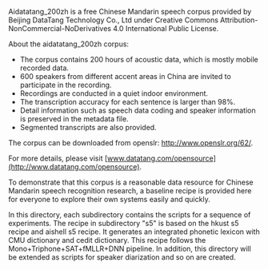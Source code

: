 Aidatatang_200zh is a free Chinese Mandarin speech corpus provided by Beijing DataTang Technology Co., Ltd under Creative Commons Attribution-NonCommercial-NoDerivatives 4.0 International Public License. 

About the aidatatang_200zh corpus:

- The corpus contains 200 hours of acoustic data, which is mostly mobile recorded data.
- 600 speakers from different accent areas in China are invited to participate in the recording.
- Recordings are conducted in a quiet indoor environment. 
- The transcription accuracy for each sentence is larger than 98%.
- Detail information such as speech data coding and speaker information is preserved in the metadata file.
- Segmented transcripts are also provided.

The corpus can be downloaded from openslr: http://www.openslr.org/62/.

For more details, please visit [www.datatang.com/opensource](http://www.datatang.com/opensource).



To demonstrate that this corpus is a reasonable data resource for Chinese Mandarin speech recognition research, a baseline recipe is provided here for everyone to explore their own systems easily and quickly.

In this directory, each subdirectory contains the scripts for a sequence of experiments. The recipe in subdirectory "s5" is based on the hkust s5 recipe and aishell s5 recipe. It generates an integrated phonetic lexicon with CMU dictionary and cedit dictionary. This recipe follows the Mono+Triphone+SAT+fMLLR+DNN pipeline. In addition, this directory will be extended as scripts for speaker diarization and so on are created.

